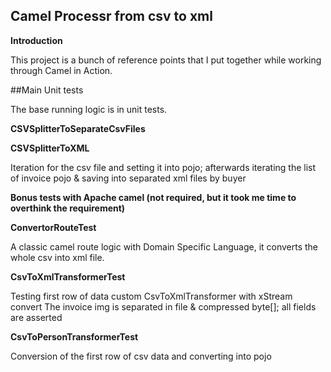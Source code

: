 ## Camel Processr from csv to xml

**Introduction**

This project is a bunch of reference points that I put together while working through Camel in Action. 

##Main Unit tests

The base running logic is in unit tests.

**CSVSplitterToSeparateCsvFiles**



**CSVSplitterToXML**

Iteration for the csv file and setting it into pojo;
afterwards iterating the list of invoice pojo & saving into separated xml files by buyer

**Bonus tests with Apache camel (not required, but it took me time to overthink the requirement)**

**ConvertorRouteTest**

A classic camel route logic with Domain Specific Language, it converts the whole csv into xml file.

**CsvToXmlTransformerTest**

Testing first row of data custom CsvToXmlTransformer with xStream convert
The invoice img is separated in file & compressed byte[]; all fields are asserted

**CsvToPersonTransformerTest**

Conversion of the first row of csv data and converting into pojo